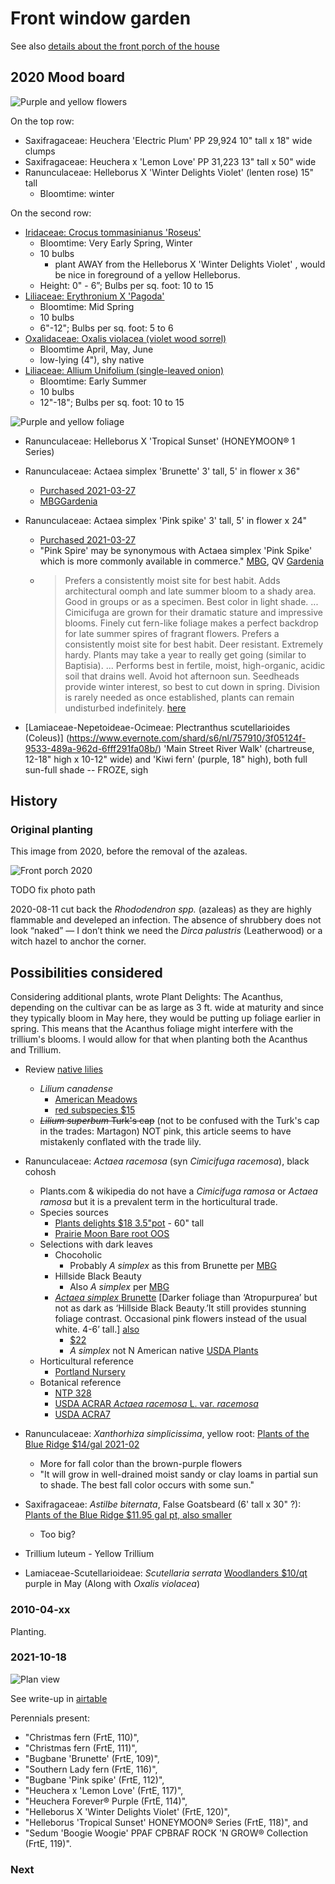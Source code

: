 # Front window garden 

See also [details about the front porch of the house](../../Home/Front%20porch/index.md)


## 2020 Mood board

![Purple and yellow flowers](photosMisc/2020-12-28-moodBoard.png)

On the top row:

* Saxifragaceae: Heuchera 'Electric Plum' PP 29,924 10" tall x 18" wide clumps
* Saxifragaceae: Heuchera x 'Lemon Love' PP 31,223 13" tall x 50" wide
* Ranunculaceae: Helleborus X 'Winter Delights Violet' (lenten rose)  15" tall
  * Bloomtime: winter


On the second row:

* [Iridaceae: Crocus tommasinianus 'Roseus'](https://www.evernote.com/shard/s6/nl/757910/b0f8e6fb-0d78-4ced-85d0-a4c7635ad804/)
  * Bloomtime: Very Early Spring, Winter
  * 10 bulbs
    * plant AWAY from the Helleborus X 'Winter Delights Violet' , would be nice in foreground of a yellow Helleborus.
  * Height: 0" - 6”; Bulbs per sq. foot: 10 to 15
* [Liliaceae: Erythronium X 'Pagoda'](https://www.evernote.com/shard/s6/nl/757910/e5a89dde-124d-419f-b801-c6d90e71acb6/)
  * Bloomtime: Mid Spring
  * 10 bulbs
  * 6"-12"; Bulbs per sq. foot: 5 to 6
* [Oxalidaceae: Oxalis violacea (violet wood sorrel)](https://www.evernote.com/shard/s6/nl/757910/f719c0d3-abd7-45cf-a6ad-5d10205fa266/)
  * Bloomtime April, May, June
  * low-lying (4"), shy native
* [Liliaceae: Allium Unifolium (single-leaved onion)](https://www.evernote.com/shard/s6/nl/757910/8399918c-3593-4f30-8f9c-9ed5413dfd6b/)
  * Bloomtime: Early Summer
  * 10 bulbs
  * 12"-18"; Bulbs per sq. foot: 10 to 15
  
![Purple and yellow foliage](photosMisc/2021-03-27-moodBoard.png)

* Ranunculaceae: Helleborus X 'Tropical Sunset' (HONEYMOON® 1 Series)
* Ranunculaceae: Actaea simplex 'Brunette'  3' tall, 5' in flower x 36"
  * [Purchased 2021-03-27]()
  * [MBG](http://www.missouribotanicalgarden.org/PlantFinder/PlantFinderDetails.aspx?taxonid=257978)[Gardenia](https://www.gardenia.net/plant/actaea-simplex-atropurpurea-group-brunette-baneberry) 
* Ranunculaceae: Actaea simplex 'Pink spike' 3' tall, 5' in flower x 24"
  * [Purchased 2021-03-27](http://www.newgardenplants.com/productdetails.aspx??product=Pink-Spike--Bugbane&prodID=1021)
  * "Pink Spire' may be synonymous with Actaea simplex 'Pink Spike' which is more commonly available in commerce." [MBG](https://www.missouribotanicalgarden.org/PlantFinder/PlantFinderDetails.aspx?taxonid=269229&isprofile=0&), QV [Gardenia](https://www.gardenia.net/plant/actaea-simplex-pink-spike-baneberry)
  * >  Prefers a consistently moist site for best habit. Adds architectural oomph and late summer bloom to a shady area. Good in groups or as a specimen. Best color in light shade. ... Cimicifuga are grown for their dramatic stature and impressive blooms. Finely cut fern-like foliage makes a perfect backdrop for late summer spires of fragrant flowers. Prefers a consistently moist site for best habit. Deer resistant. Extremely hardy. Plants may take a year to really get going (similar to Baptisia). ... Performs best in fertile, moist, high-organic, acidic soil that drains well. Avoid hot afternoon sun. Seedheads provide winter interest, so best to cut down in spring. Division is rarely needed as once established, plants can remain undisturbed indefinitely. [here](https://www.bluestoneperennials.com/CIPS.html?gclid=Cj0KCQjw0oCDBhCPARIsAII3C_G7l_UQFl9ryoDGMwjMnZVatNygaYjmj0_5LL01nALf4aBIdbhdYi4aAgWVEALw_wcB)
  
* [Lamiaceae-Nepetoideae-Ocimeae: Plectranthus scutellarioides (Coleus)] (https://www.evernote.com/shard/s6/nl/757910/3f05124f-9533-489a-962d-6fff291fa08b/) 'Main Street River Walk' (chartreuse, 12-18" high x 10-12" wide) and 'Kiwi fern' (purple, 18" high), both full sun-full shade -- FROZE, sigh

## History

### Original planting

This image from 2020, before the removal of the azaleas.

![Front porch 2020](../../Home/Front%20porch/photosFrontPorch/2020SummerPorch.jpg)

TODO fix photo path

2020-08-11 cut back the _Rhododendron spp._ (azaleas) as they are highly flammable and  develeped an infection. The absence of shrubbery does not look “naked” — I don’t think we need the _Dirca palustris_ (Leatherwood) or a witch hazel to anchor the corner.


## Possibilities considered

Considering additional plants, wrote Plant Delights: The Acanthus, depending on the cultivar can be as large as 3 ft. wide at maturity and since they typically bloom in May here, they would be putting up foliage earlier in spring. This means that the Acanthus foliage might interfere with the trillium's blooms. I would allow for that when planting both the Acanthus and Trillium.

* Review [native lilies](https://www.thespruce.com/lilies-native-to-the-northeastern-u-s-4125604)
  * *Lilium canadense*
    * [American Meadows](https://www.americanmeadows.com/perennials/woodland-wildflowers/canada-lily-lilium-canadense)
    * [red subspecies $15](https://beechhollowfarms.com/shop-native-plants/lilium-canadense/)
  * <s>*Lilium superbum* Turk's cap</s> (not to be confused with the Turk's cap in the trades: Martagon) NOT pink, this article seems to have mistakenly conflated with the trade lily.
  
* Ranunculaceae: *Actaea racemosa* (syn *Cimicifuga racemosa*), black cohosh
  * Plants.com & wikipedia do not have a *Cimicifuga ramosa* or *Actaea ramosa* but it is a prevalent term in the horticultural trade.
  * Species sources
    * [Plants delights $18 3.5"pot](https://www.plantdelights.com/products/cimicifuga-racemosa) - 60" tall
    * [Prairie Moon Bare root OOS ](https://www.prairiemoon.com/cimicifuga-racemosa-black-cohosh-prairie-moon-nursery.html)
  * Selections with dark leaves  
    * Chocoholic 
      * Probably *A simplex*  as this from Brunette per [MBG](http://www.missouribotanicalgarden.org/PlantFinder/PlantFinderDetails.aspx?taxonid=293347)
    * Hillside Black Beauty
      * Also *A simplex*   per [MBG](http://www.missouribotanicalgarden.org/PlantFinder/PlantFinderDetails.aspx?taxonid=258346)
    * [*Actaea simplex* Brunette](http://www.missouribotanicalgarden.org/PlantFinder/PlantFinderDetails.aspx?taxonid=257978) [Darker foliage than ‘Atropurpurea’ but not as dark as ‘Hillside Black Beauty.’It still provides stunning foliage contrast. Occasional pink flowers instead of the usual white. 4-6’ tall.] [also](http://www.perennials.com/plants/cimicifuga-simplex-brunette.html) 
      * [$22](https://whiteflowerfarm.com/26404-product.html)
      * *A simplex* not N American native [USDA Plants](https://plants.usda.gov/core/profile?symbol=ACTAE)
  * Horticultural reference
    * [Portland Nursery](https://portlandnursery.com/perennials/actaea/)
  * Botanical reference
    * [NTP 328](http://www.namethatplant.net/plantdetail.shtml?plant=328)
    * [USDA ACRAR *Actaea racemosa* L. var. *racemosa*](https://plants.usda.gov/core/profile?symbol=acrar)
    * [USDA ACRA7](https://plants.usda.gov/core/profile?symbol=ACRA7)
* Ranunculaceae: *Xanthorhiza simplicissima*, yellow root: [Plants of the Blue Ridge $14/gal 2021-02](https://gardensoftheblueridge.com/collections/shrubs-1/products/xanthoriza-simplicissima-yellowroot)
  * More for fall color than the brown-purple flowers
  * "It will grow in well-drained moist sandy or clay loams in partial sun to shade. The best fall color occurs with some sun."
* Saxifragaceae: *Astilbe biternata*, False Goatsbeard (6' tall x 30" ?): [Plants of the Blue Ridge $11.95 gal pt, also smaller](https://gardensoftheblueridge.com/products/astilbe-biternata-false-goatsbeard?variant=7248729538590)
  * Too big?
* Trillium luteum - Yellow Trillium
* Lamiaceae-Scutellarioideae: *Scutellaria serrata* [Woodlanders $10/qt](https://www.woodlanders.net/index.cfm?fuseaction=plants.plantDetail&plant_id=1542) purple in May (Along with *Oxalis violacea*)
  
### 2010-04-xx

Planting.

### 2021-10-18

![Plan view](photosInSitu/2021-10-17-plan.jpg)

See write-up in [airtable](https://airtable.com/appyQse52VPBF0W9a/tblEaEwkRKBnC5tyY/viwmYserdFsTADeRi/rec64GcNDyv3w8uSL?blocks=hide)

Perennials present:

* "Christmas fern (FrtE, 110)",
* "Christmas fern (FrtE, 111)",
* "Bugbane 'Brunette' (FrtE, 109)",
* "Southern Lady fern (FrtE, 116)",
* "Bugbane 'Pink spike' (FrtE, 112)",
* "Heuchera x 'Lemon Love' (FrtE, 117)",
* "Heuchera Forever® Purple (FrtE, 114)",
* "Helleborus X 'Winter Delights Violet' (FrtE, 120)",
* "Helleborus 'Tropical Sunset' HONEYMOON® Series (FrtE, 118)", and
* "Sedum 'Boogie Woogie' PPAF CPBRAF ROCK 'N GROW® Collection (FrtE, 119)".

### Next

